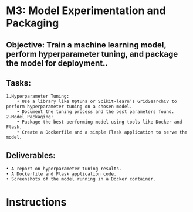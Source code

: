 # M3: Model Experimentation and Packaging
## Objective: Train a machine learning model, perform hyperparameter tuning, and package the model for deployment..  
## Tasks:  
	1.Hyperparameter Tuning:
		• Use a library like Optuna or Scikit-learn’s GridSearchCV to perform hyperparameter tuning on a chosen model.
 		• Document the tuning process and the best parameters found.
	2.Model Packaging:
		• Package the best-performing model using tools like Docker and Flask.
		• Create a Dockerfile and a simple Flask application to serve the model.

## Deliverables:
	• A report on hyperparameter tuning results.
	• A Dockerfile and Flask application code.
	• Screenshots of the model running in a Docker container.


# Instructions
 
